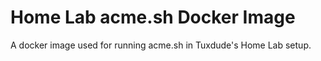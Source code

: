 # Home Lab acme.sh Docker Image

A docker image used for running acme.sh in Tuxdude's Home Lab setup.

